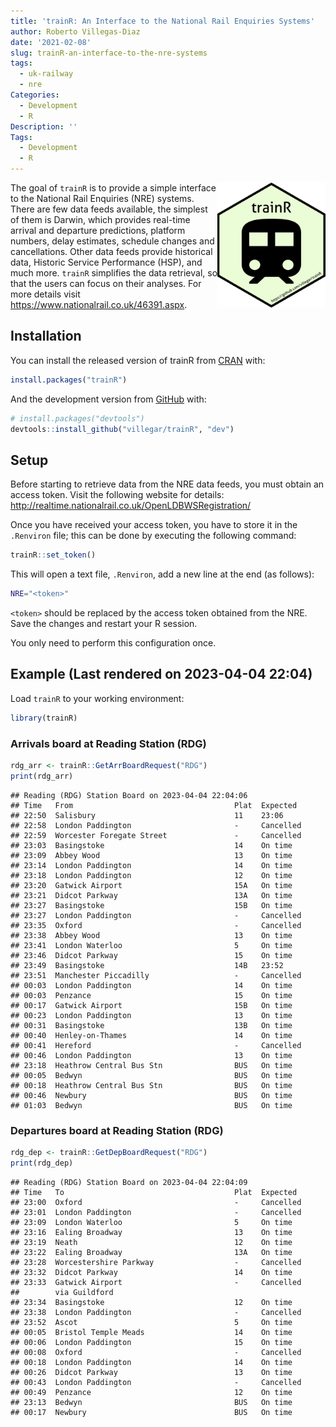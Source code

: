 ```yaml
---
title: 'trainR: An Interface to the National Rail Enquiries Systems'
author: Roberto Villegas-Diaz
date: '2021-02-08'
slug: trainR-an-interface-to-the-nre-systems
tags:
  - uk-railway
  - nre
Categories:
  - Development
  - R
Description: ''
Tags:
  - Development
  - R
---
```


<img src="https://raw.githubusercontent.com/villegar/trainR/main/inst/images/logo.png" alt="logo" align="right" height=200px/>

The goal of `trainR` is to provide a simple interface to the 
National Rail Enquiries (NRE) systems. There are few data feeds 
available, the simplest of them is Darwin, which provides real-time 
arrival and departure predictions, platform numbers, delay estimates, 
schedule changes and cancellations. Other data feeds provide historical 
data, Historic Service Performance (HSP), and much more. `trainR` 
simplifies the data retrieval, so that the users can focus on their 
analyses. For more details visit 
https://www.nationalrail.co.uk/46391.aspx.

## Installation

You can install the released version of trainR from [CRAN](https://CRAN.R-project.org) with:

``` r
install.packages("trainR")
```

And the development version from [GitHub](https://github.com/) with:

``` r
# install.packages("devtools")
devtools::install_github("villegar/trainR", "dev")
```

## Setup
Before starting to retrieve data from the NRE data feeds, you must obtain an access token. 
Visit the following website for details: http://realtime.nationalrail.co.uk/OpenLDBWSRegistration/

Once you have received your access token, you have to store it in the `.Renviron` file; this can be 
done by executing the following command:


```r
trainR::set_token()
```

This will open a text file, `.Renviron`, add a new line at the end (as follows):

```bash
NRE="<token>"
```

`<token>` should be replaced by the access token obtained from the NRE. Save the changes and restart 
your R session.

You only need to perform this configuration once.

## Example (Last rendered on 2023-04-04 22:04)

Load `trainR` to your working environment:

```r
library(trainR)
```

### Arrivals board at Reading Station (RDG)


```r
rdg_arr <- trainR::GetArrBoardRequest("RDG")
print(rdg_arr)
```

```
## Reading (RDG) Station Board on 2023-04-04 22:04:06
## Time   From                                    Plat  Expected
## 22:50  Salisbury                               11    23:06
## 22:58  London Paddington                       -     Cancelled
## 22:59  Worcester Foregate Street               -     Cancelled
## 23:03  Basingstoke                             14    On time
## 23:09  Abbey Wood                              13    On time
## 23:14  London Paddington                       14    On time
## 23:18  London Paddington                       12    On time
## 23:20  Gatwick Airport                         15A   On time
## 23:21  Didcot Parkway                          13A   On time
## 23:27  Basingstoke                             15B   On time
## 23:27  London Paddington                       -     Cancelled
## 23:35  Oxford                                  -     Cancelled
## 23:38  Abbey Wood                              13    On time
## 23:41  London Waterloo                         5     On time
## 23:46  Didcot Parkway                          15    On time
## 23:49  Basingstoke                             14B   23:52
## 23:51  Manchester Piccadilly                   -     Cancelled
## 00:03  London Paddington                       14    On time
## 00:03  Penzance                                15    On time
## 00:17  Gatwick Airport                         15B   On time
## 00:23  London Paddington                       13    On time
## 00:31  Basingstoke                             13B   On time
## 00:40  Henley-on-Thames                        14    On time
## 00:41  Hereford                                -     Cancelled
## 00:46  London Paddington                       13    On time
## 23:18  Heathrow Central Bus Stn                BUS   On time
## 00:05  Bedwyn                                  BUS   On time
## 00:18  Heathrow Central Bus Stn                BUS   On time
## 00:46  Newbury                                 BUS   On time
## 01:03  Bedwyn                                  BUS   On time
```

### Departures board at Reading Station (RDG)


```r
rdg_dep <- trainR::GetDepBoardRequest("RDG")
print(rdg_dep)
```

```
## Reading (RDG) Station Board on 2023-04-04 22:04:09
## Time   To                                      Plat  Expected
## 23:00  Oxford                                  -     Cancelled
## 23:01  London Paddington                       -     Cancelled
## 23:09  London Waterloo                         5     On time
## 23:16  Ealing Broadway                         13    On time
## 23:19  Neath                                   12    On time
## 23:22  Ealing Broadway                         13A   On time
## 23:28  Worcestershire Parkway                  -     Cancelled
## 23:32  Didcot Parkway                          14    On time
## 23:33  Gatwick Airport                         -     Cancelled
##        via Guildford                           
## 23:34  Basingstoke                             12    On time
## 23:38  London Paddington                       -     Cancelled
## 23:52  Ascot                                   5     On time
## 00:05  Bristol Temple Meads                    14    On time
## 00:06  London Paddington                       15    On time
## 00:08  Oxford                                  -     Cancelled
## 00:18  London Paddington                       14    On time
## 00:26  Didcot Parkway                          13    On time
## 00:43  London Paddington                       -     Cancelled
## 00:49  Penzance                                12    On time
## 23:13  Bedwyn                                  BUS   On time
## 00:17  Newbury                                 BUS   On time
```
